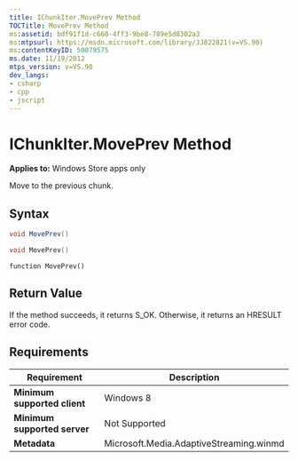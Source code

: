 ```yaml
---
title: IChunkIter.MovePrev Method
TOCTitle: MovePrev Method
ms:assetid: bdf91f1d-c660-4ff3-9be8-789e5d8302a3
ms:mtpsurl: https://msdn.microsoft.com/library/JJ822821(v=VS.90)
ms:contentKeyID: 50079575
ms.date: 11/19/2012
mtps_version: v=VS.90
dev_langs:
- csharp
- cpp
- jscript
---
```


# IChunkIter.MovePrev Method

**Applies to:** Windows Store apps only

Move to the previous chunk.

## Syntax

```csharp
void MovePrev()
```

```cpp
void MovePrev()
```

```jscript
function MovePrev()
```

## Return Value

If the method succeeds, it returns S\_OK. Otherwise, it returns an HRESULT error code.

## Requirements

|Requirement|Description|
|--- |--- |
|**Minimum supported client**|Windows 8|
|**Minimum supported server**|Not Supported|
|**Metadata**|Microsoft.Media.AdaptiveStreaming.winmd|
